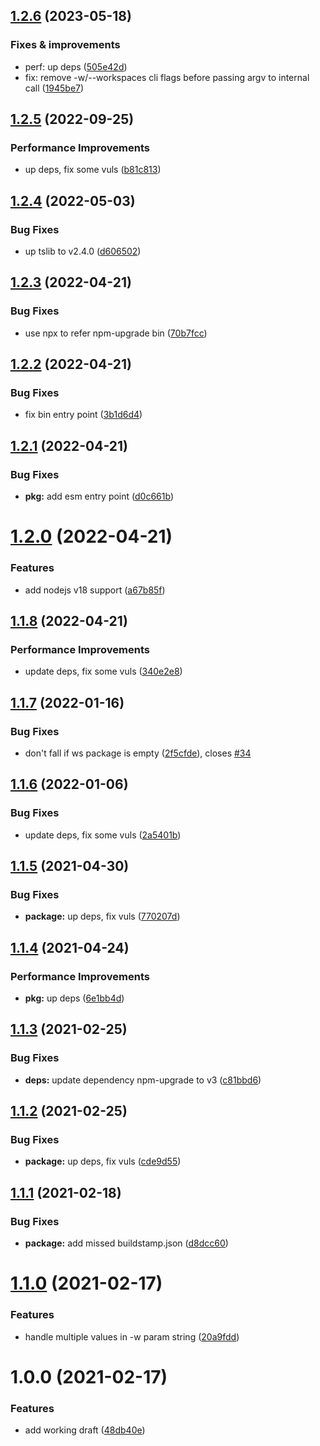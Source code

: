 ## [1.2.6](https://github.com/antongolub/npm-upgrade-monorepo/compare/v1.2.5...v1.2.6) (2023-05-18)

### Fixes & improvements
* perf: up deps ([505e42d](https://github.com/antongolub/npm-upgrade-monorepo/commit/505e42d31a385255cd716ff146af6e6c787daf88))
* fix: remove -w/--workspaces cli flags before passing argv to internal call ([1945be7](https://github.com/antongolub/npm-upgrade-monorepo/commit/1945be730d7325d94abd5e288245b548ed84c155))

## [1.2.5](https://github.com/antongolub/npm-upgrade-monorepo/compare/v1.2.4...v1.2.5) (2022-09-25)


### Performance Improvements

* up deps, fix some vuls ([b81c813](https://github.com/antongolub/npm-upgrade-monorepo/commit/b81c813c03c8a4bf53af7f8f7f5946688cd6fd47))

## [1.2.4](https://github.com/antongolub/npm-upgrade-monorepo/compare/v1.2.3...v1.2.4) (2022-05-03)


### Bug Fixes

* up tslib to v2.4.0 ([d606502](https://github.com/antongolub/npm-upgrade-monorepo/commit/d606502be304f8207bd2f6b0247b2892a994eee2))

## [1.2.3](https://github.com/antongolub/npm-upgrade-monorepo/compare/v1.2.2...v1.2.3) (2022-04-21)


### Bug Fixes

* use npx to refer npm-upgrade bin ([70b7fcc](https://github.com/antongolub/npm-upgrade-monorepo/commit/70b7fcc76be1cbceee71c6edcb1c2987f43bb65d))

## [1.2.2](https://github.com/antongolub/npm-upgrade-monorepo/compare/v1.2.1...v1.2.2) (2022-04-21)


### Bug Fixes

* fix bin entry point ([3b1d6d4](https://github.com/antongolub/npm-upgrade-monorepo/commit/3b1d6d4c509318cfc081ee71fe368297920b5f87))

## [1.2.1](https://github.com/antongolub/npm-upgrade-monorepo/compare/v1.2.0...v1.2.1) (2022-04-21)


### Bug Fixes

* **pkg:** add esm entry point ([d0c661b](https://github.com/antongolub/npm-upgrade-monorepo/commit/d0c661b98bdce6dfe0863754e48803ac65b24278))

# [1.2.0](https://github.com/antongolub/npm-upgrade-monorepo/compare/v1.1.8...v1.2.0) (2022-04-21)


### Features

* add nodejs v18 support ([a67b85f](https://github.com/antongolub/npm-upgrade-monorepo/commit/a67b85fe33bcfa11db68169114dd4429d34260c0))

## [1.1.8](https://github.com/antongolub/npm-upgrade-monorepo/compare/v1.1.7...v1.1.8) (2022-04-21)


### Performance Improvements

* update deps, fix some vuls ([340e2e8](https://github.com/antongolub/npm-upgrade-monorepo/commit/340e2e872771f67ae6e6c3e2324f07b913bf827b))

## [1.1.7](https://github.com/antongolub/npm-upgrade-monorepo/compare/v1.1.6...v1.1.7) (2022-01-16)


### Bug Fixes

* don't fall if ws package is empty ([2f5cfde](https://github.com/antongolub/npm-upgrade-monorepo/commit/2f5cfde722e63d0993ffc0e97bdc92e0370186ba)), closes [#34](https://github.com/antongolub/npm-upgrade-monorepo/issues/34)

## [1.1.6](https://github.com/antongolub/npm-upgrade-monorepo/compare/v1.1.5...v1.1.6) (2022-01-06)


### Bug Fixes

* update deps, fix some vuls ([2a5401b](https://github.com/antongolub/npm-upgrade-monorepo/commit/2a5401b8c8940e94f1793a9d26c44e287a0c131b))

## [1.1.5](https://github.com/antongolub/npm-upgrade-monorepo/compare/v1.1.4...v1.1.5) (2021-04-30)


### Bug Fixes

* **package:** up deps, fix vuls ([770207d](https://github.com/antongolub/npm-upgrade-monorepo/commit/770207d6d661cb1a9ff77f50a22dd53147b63f31))

## [1.1.4](https://github.com/antongolub/npm-upgrade-monorepo/compare/v1.1.3...v1.1.4) (2021-04-24)


### Performance Improvements

* **pkg:** up deps ([6e1bb4d](https://github.com/antongolub/npm-upgrade-monorepo/commit/6e1bb4d7f36ef3a44606cd651b08a31c8f8e403a))

## [1.1.3](https://github.com/antongolub/npm-upgrade-monorepo/compare/v1.1.2...v1.1.3) (2021-02-25)


### Bug Fixes

* **deps:** update dependency npm-upgrade to v3 ([c81bbd6](https://github.com/antongolub/npm-upgrade-monorepo/commit/c81bbd66d856db09fdc57407c640b4706a075dc1))

## [1.1.2](https://github.com/antongolub/npm-upgrade-monorepo/compare/v1.1.1...v1.1.2) (2021-02-25)


### Bug Fixes

* **package:** up deps, fix vuls ([cde9d55](https://github.com/antongolub/npm-upgrade-monorepo/commit/cde9d553310049791ed69d02bb03029dc7a89fa1))

## [1.1.1](https://github.com/antongolub/npm-upgrade-monorepo/compare/v1.1.0...v1.1.1) (2021-02-18)


### Bug Fixes

* **package:** add missed buildstamp.json ([d8dcc60](https://github.com/antongolub/npm-upgrade-monorepo/commit/d8dcc60bf08783f5a942e6a12d7eaf06a807a5fa))

# [1.1.0](https://github.com/antongolub/npm-upgrade-monorepo/compare/v1.0.0...v1.1.0) (2021-02-17)


### Features

* handle multiple values in -w param string ([20a9fdd](https://github.com/antongolub/npm-upgrade-monorepo/commit/20a9fdd551f8f7bdbc820eb9ca1b8d0601bf00f8))

# 1.0.0 (2021-02-17)


### Features

* add working draft ([48db40e](https://github.com/antongolub/npm-upgrade-monorepo/commit/48db40efc7228d2d319a1fb5960848377f965a56))
